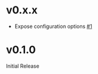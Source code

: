 # v0.x.x

- Expose configuration options [#1](https://github.com/upfrontIO/jscheme/pull/1)

# v0.1.0

Initial Release

